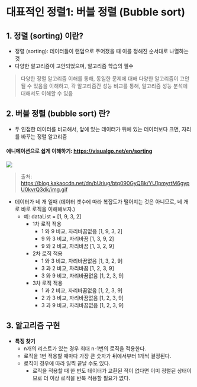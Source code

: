 # 대표적인 정렬1: 버블 정렬 (Bubble sort) 

## 1. 정렬 (sorting) 이란?
- 정렬 (sorting): 데이터들이 랜덤으로 주어졌을 때 이를 정해진 순서대로 나열하는 것
- 다양한 알고리즘이 고안되었으며, 알고리즘 학습의 필수

> 다양한 정렬 알고리즘 이해를 통해, 동일한 문제에 대해 다양한 알고리즘이 고안될 수 있음을 이해하고,
> 각 알고리즘간 성능 비교를 통해, 알고리즘 성능 분석에 대해서도 이해할 수 있음

## 2. 버블 정렬 (bubble sort) 란?
- 두 인접한 데이터를 비교해서, 앞에 있는 데이터가 뒤에 있는 데이터보다 크면, 자리를 바꾸는 정렬 알고리즘

#### 애니메이션으로 쉽게 이해하기: https://visualgo.net/en/sorting

<img src="https://blog.kakaocdn.net/dn/bUriug/btq090GyQBk/YU1pmyrtM6gypU0kvrQ3dk/img.gif" />

> 출처: https://blog.kakaocdn.net/dn/bUriug/btq090GyQBk/YU1pmyrtM6gypU0kvrQ3dk/img.gif

* 데이터가 네 개 일때 (데이터 갯수에 따라 복잡도가 떨어지는 것은 아니므로, 네 개로 바로 로직을 이해해보자.)
    - 예: dataList = [1, 9, 3, 2]
        - 1차 로직 적용
            - 1 와 9 비교, 자리바꿈없음 [1, 9, 3, 2]
            - 9 와 3 비교, 자리바꿈 [1, 3, 9, 2]
            - 9 와 2 비교, 자리바꿈 [1, 3, 2, 9]
        - 2차 로직 적용 
            - 1 와 3 비교, 자리바꿈없음 [1, 3, 2, 9]
            - 3 과 2 비교, 자리바꿈 [1, 2, 3, 9]
            - 3 와 9 비교, 자리바꿈없음 [1, 2, 3, 9]
        - 3차 로직 적용
            - 1 과 2 비교, 자리바꿈없음 [1, 2, 3, 9]
            - 2 과 3 비교, 자리바꿈없음 [1, 2, 3, 9]
            - 3 과 9 비교, 자리바꿈없음 [1, 2, 3, 9]
## 3. 알고리즘 구현
* **특징 찾기**
    - n개의 리스트가 있는 경우 최대 n-1번의 로직을 적용한다.
    - 로직을 1번 적용할 때마다 가장 큰 숫자가 뒤에서부터 1개씩 결정된다.
    - 로직이 경우에 따라 일찍 끝날 수도 있다. 
      - 로직을 적용할 때 한 번도 데이터가 교환된 적이 없다면 이미 정렬된 상태이므로 더 이상 로직을 반복 적용할 필요가 없다.
      